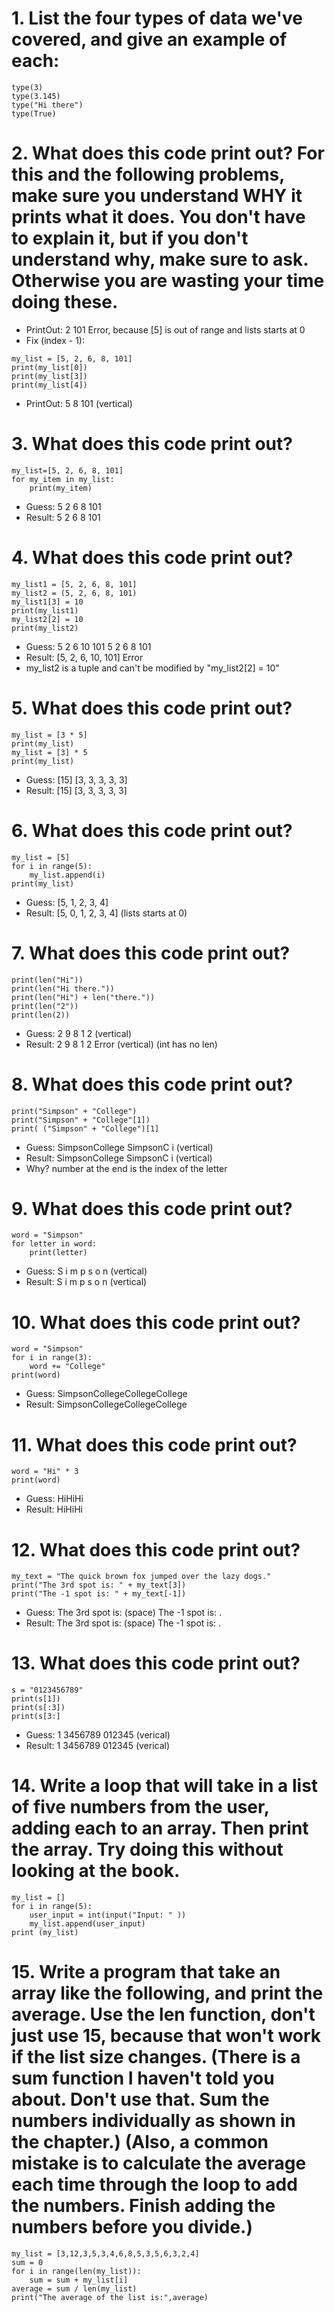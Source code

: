 # 1. List the four types of data we've covered, and give an example of each:
```
type(3)
type(3.145)
type("Hi there")
type(True)
```

# 2. What does this code print out? For this and the following problems, make sure you understand WHY it prints what it does. You don't have to explain it, but if you don't understand why, make sure to ask. Otherwise you are wasting your time doing these.
- PrintOut: 2 101 Error, because [5] is out of range and lists starts at 0
- Fix (index - 1):
```
my_list = [5, 2, 6, 8, 101]
print(my_list[0])
print(my_list[3])
print(my_list[4])
```
- PrintOut: 5 8 101 (vertical)

# 3. What does this code print out?
```
my_list=[5, 2, 6, 8, 101]
for my_item in my_list:
    print(my_item)
```
- Guess: 5 2 6 8 101
- Result: 5 2 6 8 101

# 4. What does this code print out?
```
my_list1 = [5, 2, 6, 8, 101]
my_list2 = (5, 2, 6, 8, 101)
my_list1[3] = 10
print(my_list1)
my_list2[2] = 10
print(my_list2)
```
- Guess: 5 2 6 10 101 5 2 6 8 101
- Result: [5, 2, 6, 10, 101] Error
- my_list2 is a tuple and can't be modified by "my_list2[2] = 10"

# 5. What does this code print out?
```
my_list = [3 * 5]
print(my_list)
my_list = [3] * 5
print(my_list)
```
- Guess: [15] [3, 3, 3, 3, 3]
- Result: [15] [3, 3, 3, 3, 3]

# 6. What does this code print out?
```
my_list = [5]
for i in range(5):
    my_list.append(i)
print(my_list)
```
- Guess: [5, 1, 2, 3, 4]
- Result: [5, 0, 1, 2, 3, 4] (lists starts at 0)

# 7. What does this code print out?
```
print(len("Hi"))
print(len("Hi there."))
print(len("Hi") + len("there."))
print(len("2"))
print(len(2))
```
- Guess: 2 9 8 1 2 (vertical)
- Result: 2 9 8 1 2 Error (vertical) (int has no len)

# 8. What does this code print out?
```
print("Simpson" + "College")
print("Simpson" + "College"[1])
print( ("Simpson" + "College")[1] 
```
- Guess: SimpsonCollege SimpsonC i (vertical)
- Result: SimpsonCollege SimpsonC i (vertical) 
- Why? number at the end is the index of the letter

# 9. What does this code print out?
```
word = "Simpson"
for letter in word:
    print(letter)
```
- Guess: S i m p s o n (vertical)
- Result: S i m p s o n (vertical)

# 10. What does this code print out?
```
word = "Simpson"
for i in range(3):
    word += "College"
print(word)
```
- Guess: SimpsonCollegeCollegeCollege
- Result: SimpsonCollegeCollegeCollege

# 11. What does this code print out?
```
word = "Hi" * 3
print(word)
```
- Guess: HiHiHi
- Result: HiHiHi

# 12. What does this code print out?
```
my_text = "The quick brown fox jumped over the lazy dogs."
print("The 3rd spot is: " + my_text[3])
print("The -1 spot is: " + my_text[-1])
```
- Guess: The 3rd spot is: (space) The -1 spot is: . 
- Result: The 3rd spot is: (space) The -1 spot is: . 

# 13. What does this code print out?
```
s = "0123456789"
print(s[1])
print(s[:3])
print(s[3:]
```
- Guess: 1 3456789 012345 (verical)
- Result: 1 3456789 012345 (verical)

# 14. Write a loop that will take in a list of five numbers from the user, adding each to an array. Then print the array. Try doing this without looking at the book.
```
my_list = []
for i in range(5):
    user_input = int(input("Input: " ))
    my_list.append(user_input)
print (my_list)
```

# 15. Write a program that take an array like the following, and print the average. Use the len function, don't just use 15, because that won't work if the list size changes. (There is a sum function I haven't told you about. Don't use that. Sum the numbers individually as shown in the chapter.) (Also, a common mistake is to calculate the average each time through the loop to add the numbers. Finish adding the numbers before you divide.)
```
my_list = [3,12,3,5,3,4,6,8,5,3,5,6,3,2,4]
sum = 0
for i in range(len(my_list)):
    sum = sum + my_list[i]
average = sum / len(my_list)
print("The average of the list is:",average)
```